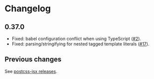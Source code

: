 # Changelog

## 0.37.0

- Fixed: babel configuration conflict when using TypeScript ([#2](https://github.com/stylelint/postcss-css-in-js/pull/2)).
- Fixed: parsing/stringifying for nested tagged template literals ([#17](https://github.com/stylelint/postcss-css-in-js/pull/17)).

## Previous changes

See [postcss-jsx releases](https://github.com/gucong3000/postcss-jsx/releases).
